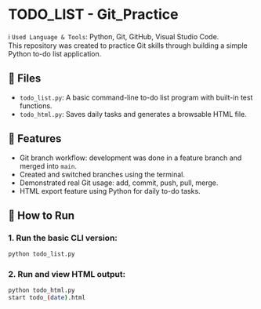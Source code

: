 # TODO_LIST - Git_Practice
ℹ️ `Used Language & Tools`: Python, Git, GitHub, Visual Studio Code.       
This repository was created to practice Git skills through building a simple Python to-do list application.

## 📂 Files
- `todo_list.py`: A basic command-line to-do list program with built-in test functions.
- `todo_html.py`: Saves daily tasks and generates a browsable HTML file.

## 🧠 Features
- Git branch workflow: development was done in a feature branch and merged into `main`.
- Created and switched branches using the terminal.
- Demonstrated real Git usage: add, commit, push, pull, merge.
- HTML export feature using Python for daily to-do tasks.

## 🚀 How to Run
### 1. Run the basic CLI version:
```bash
python todo_list.py
```

### 2. Run and view HTML output:
```bash
python todo_html.py
start todo_(date).html
```
